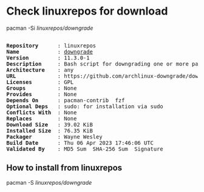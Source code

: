 # Check linuxrepos for download

pacman -Si *linuxrepos/downgrade*

<div class="highlight"><pre class="highlight"><text>
<b>Repository</b>      : linuxrepos
<b>Name</b>            : <a href="../../x86_64/downgrade-11.3.0-1-any.pkg.tar.zst">downgrade</a>
<b>Version</b>         : 11.3.0-1
<b>Description</b>     : Bash script for downgrading one or more packages to a version in your cache or the A.L.A.
<b>Architecture</b>    : any
<b>URL</b>             : https://github.com/archlinux-downgrade/downgrade
<b>Licenses</b>        : GPL
<b>Groups</b>          : None
<b>Provides</b>        : None
<b>Depends On</b>      : pacman-contrib  fzf
<b>Optional Deps</b>   : sudo: for installation via sudo
<b>Conflicts With</b>  : None
<b>Replaces</b>        : None
<b>Download Size</b>   : 39.02 KiB
<b>Installed Size</b>  : 76.35 KiB
<b>Packager</b>        : Wayne Wesley <wayne6324@gmail.com>
<b>Build Date</b>      : Thu 06 Apr 2023 17:46:06 UTC
<b>Validated By</b>    : MD5 Sum  SHA-256 Sum  Signature
</text></pre></div>

## How to install from linuxrepos

pacman -S *linuxrepos/downgrade*
